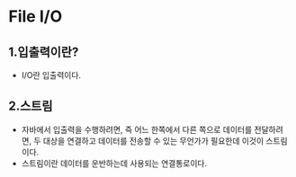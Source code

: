 # File I/O

## 1.입출력이란?
- I/O란 입출력이다.

## 2.스트림
- 자바에서 입출력을 수행하려면, 즉 어느 한쪽에서 다른 쪽으로 데이터를 전달하려면, 두 대상을 연결하고 데이터를 전송할 수 있는 무언가가 필요한데 이것이 스트림이다.
- 스트림이란 데이터를 운반하는데 사용되는 연결통로이다.
